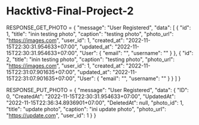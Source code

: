 # Hacktiv8-Final-Project-2

RESPONSE_GET_PHOTO = 
{
    "message": "User Registered",
    "data": [
        {
            "id": 1,
            "title": "inin testing photo",
            "caption": "testing photo",
            "photo_url": "https://images.com",
            "user_id": 1,
            "created_at": "2022-11-15T22:30:31.954633+07:00",
            "updated_at": "2022-11-15T22:30:31.954633+07:00",
            "User": {
                "email": "",
                "username": ""
            }
        },
        {
            "id": 2,
            "title": "inin testing photo",
            "caption": "testing photo",
            "photo_url": "https://images.com",
            "user_id": 1,
            "created_at": "2022-11-15T22:31:07.901635+07:00",
            "updated_at": "2022-11-15T22:31:07.901635+07:00",
            "User": {
                "email": "",
                "username": ""
            }
        }
    ]
}

RESPONSE_PUT_PHOTO = {
    "message": "User Registered",
    "data": {
        "ID": 0,
        "CreatedAt": "2022-11-15T22:30:31.954633+07:00",
        "UpdatedAt": "2022-11-15T22:36:34.8936901+07:00",
        "DeletedAt": null,
        "photo_id": 1,
        "title": "update photo",
        "caption": "ini update photo",
        "photo_url": "https://update.com",
        "user_id": 1
    }
}